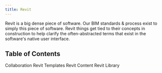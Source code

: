 ```yaml
---
title: Revit
---
```

Revit is a big dense piece of software. Our BIM standards & process exist to simply this piece of software. Revit things get tied to their concepts in construction to help clarify the often-abstracted terms that exist in the software's native user interface.

## Table of Contents
Collaboration
Revit Templates
Revit Content
Revit Library
